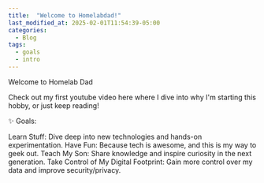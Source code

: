 ```yaml
---
title:  "Welcome to Homelabdad!"
last_modified_at: 2025-02-01T11:54:39-05:00
categories:
  - Blog
tags:
  - goals
  - intro
---
```

Welcome to Homelab Dad

Check out my first youtube video here where I dive into why I'm starting this hobby, or just keep reading! 

✨ Goals:

Learn Stuff: Dive deep into new technologies and hands-on experimentation.
Have Fun: Because tech is awesome, and this is my way to geek out.
Teach My Son: Share knowledge and inspire curiosity in the next generation.
Take Control of My Digital Footprint: Gain more control over my data and improve security/privacy.
